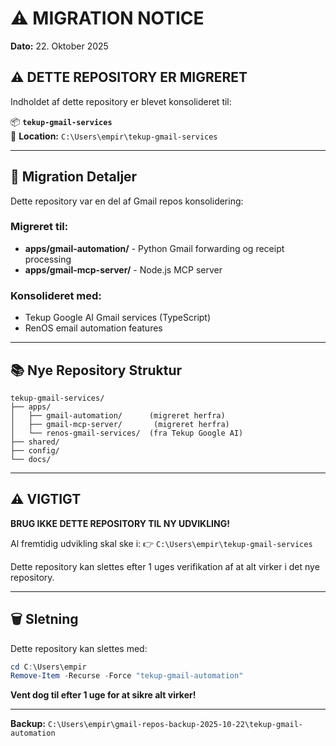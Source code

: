 # ⚠️ MIGRATION NOTICE

**Dato:** 22. Oktober 2025

## ⚠️ DETTE REPOSITORY ER MIGRERET

Indholdet af dette repository er blevet konsolideret til:

📦 **`tekup-gmail-services`**  
📍 **Location:** `C:\Users\empir\tekup-gmail-services`

---

## 🔄 Migration Detaljer

Dette repository var en del af Gmail repos konsolidering:

### Migreret til:
- **apps/gmail-automation/** - Python Gmail forwarding og receipt processing
- **apps/gmail-mcp-server/** - Node.js MCP server

### Konsolideret med:
- Tekup Google AI Gmail services (TypeScript)
- RenOS email automation features

---

## 📚 Nye Repository Struktur

```
tekup-gmail-services/
├── apps/
│   ├── gmail-automation/      (migreret herfra)
│   ├── gmail-mcp-server/       (migreret herfra)
│   └── renos-gmail-services/  (fra Tekup Google AI)
├── shared/
├── config/
└── docs/
```

---

## ⚠️ VIGTIGT

**BRUG IKKE DETTE REPOSITORY TIL NY UDVIKLING!**

Al fremtidig udvikling skal ske i:
👉 `C:\Users\empir\tekup-gmail-services`

Dette repository kan slettes efter 1 uges verifikation af at alt virker i det nye repository.

---

## 🗑️ Sletning

Dette repository kan slettes med:

```powershell
cd C:\Users\empir
Remove-Item -Recurse -Force "tekup-gmail-automation"
```

**Vent dog til efter 1 uge for at sikre alt virker!**

---

**Backup:** `C:\Users\empir\gmail-repos-backup-2025-10-22\tekup-gmail-automation`

